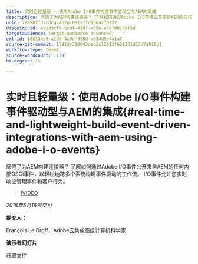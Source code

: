 ```yaml
---
title: 实时且轻量级 — 使用Adobe I/O事件构建事件驱动型与AEM的集成
description: 厌倦了为AEM构建连接器？ 了解如何通过Adobe I/O事件公开来自AEM的任何内部OSGi事件，以轻松地跨多个系统构建事件驱动的工作流。 I/O事件允许您实时响应管理事件和客户行为。
uuid: 78a98ffd-cdca-462a-8915-fd936a270232
discoiquuid: 4c239cfb-5c0f-45d7-a856-acdfd015df5d
targetaudience: target-audience advanced
exl-id: 18613ec9-a2d9-4c9d-958d-a324d9e4a1a7
source-git-commit: 1792dc318643aec2c12613f621361d72a7a918b1
workflow-type: tm+mt
source-wordcount: '139'
ht-degree: 1%

---
```


# 实时且轻量级：使用Adobe I/O事件构建事件驱动型与AEM的集成{#real-time-and-lightweight-build-event-driven-integrations-with-aem-using-adobe-i-o-events}

厌倦了为AEM构建连接器？ 了解如何通过Adobe I/O事件公开来自AEM的任何内部OSGi事件，以轻松地跨多个系统构建事件驱动的工作流。 I/O事件允许您实时响应管理事件和客户行为。

>[!VIDEO](https://video.tv.adobe.com/v/22501/?quality=9)

*2018年5月16日交付*

**提交人：**

François Le Droff，Adobe云集成高级计算机科学家

**演示者幻灯片**

[获取文件](assets/gem-2018-05-aem-events.pdf)

<!--
[Get back to the Overview](https://helpx.adobe.com/experience-manager/kt/eseminars/gems/aem-index.html)
-->
